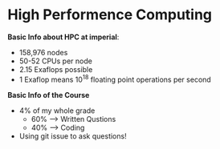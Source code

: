 # High Performence Computing
**Basic Info about HPC at imperial**:

- 158,976 nodes
- 50-52 CPUs per node
- 2.15 Exaflops possible
- 1 Exaflop means $10^{18}$ floating point operations per second

**Basic Info of the Course**

- 4% of my whole grade
    - 60% --> Written Qustions
    - 40% --> Coding
- Using git issue to ask questions!
